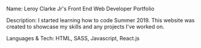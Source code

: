 Name: Leroy Clarke Jr's Front End Web Developer Portfolio

Description: I started learning how to code Summer 2019. This website was created to showcase my skills and any projects I've worked on.

Languages & Tech: HTML, SASS, Javascript, React.js
